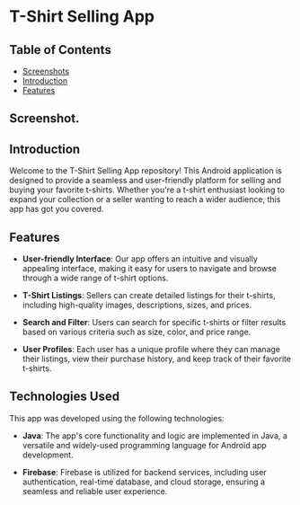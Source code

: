# T-Shirt Selling App

## Table of Contents
- [Screenshots](#Screenshots)
- [Introduction](#introduction)
- [Features](#features)


## Screenshot.


  

## Introduction

Welcome to the T-Shirt Selling App repository! This Android application is designed to provide a seamless and user-friendly platform for selling and buying your favorite t-shirts. Whether you're a t-shirt enthusiast looking to expand your collection or a seller wanting to reach a wider audience, this app has got you covered.

## Features

- **User-friendly Interface**: Our app offers an intuitive and visually appealing interface, making it easy for users to navigate and browse through a wide range of t-shirt options.

- **T-Shirt Listings**: Sellers can create detailed listings for their t-shirts, including high-quality images, descriptions, sizes, and prices.

- **Search and Filter**: Users can search for specific t-shirts or filter results based on various criteria such as size, color, and price range.

- **User Profiles**: Each user has a unique profile where they can manage their listings, view their purchase history, and keep track of their favorite t-shirts.


## Technologies Used

This app was developed using the following technologies:

- **Java**: The app's core functionality and logic are implemented in Java, a versatile and widely-used programming language for Android app development.

- **Firebase**: Firebase is utilized for backend services, including user authentication, real-time database, and cloud storage, ensuring a seamless and reliable user experience.


